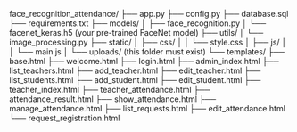 face_recognition_attendance/
├── app.py
├── config.py
├── database.sql
├── requirements.txt
├── models/
│   ├── face_recognition.py
│   └── facenet_keras.h5        (your pre-trained FaceNet model)
├── utils/
│   └── image_processing.py
├── static/
│   ├── css/
│   │   └── style.css
│   ├── js/
│   │   └── main.js
│   └── uploads/                (this folder must exist)
└── templates/
    ├── base.html
    ├── welcome.html
    ├── login.html
    ├── admin_index.html
    ├── list_teachers.html
    ├── add_teacher.html
    ├── edit_teacher.html
    ├── list_students.html
    ├── add_student.html
    ├── edit_student.html
    ├── teacher_index.html
    ├── teacher_attendance.html
    ├── attendance_result.html
    ├── show_attendance.html
    ├── manage_attendance.html
    ├── list_requests.html
    ├── edit_attendance.html
    └── request_registration.html

